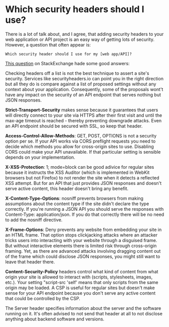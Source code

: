 # Which security headers should I use?

There is a lot of talk about, and I agree, that adding security headers to your web application or
API project is an easy way of getting lots of security. However, a question that often appear is:

`Which security header should I use for my [web app/API]?`

[This question](https://security.stackexchange.com/questions/147554/security-headers-for-a-web-api) 
on StackExchange hade some good answers:

Checking headers off a list is not the best technique to assert a site's security. Services 
like securityheaders.io can point you in the right direction but all they do is compare against 
a list of proposed settings without any context about your application. Consequently, some of 
the proposals wont't have any impact on the security of an API endpoint that serves nothing but 
JSON responses.

**Strict-Transport-Security** makes sense because it guarantees that users will directly connect 
to your site via HTTPS after their first visit and until the max-age timeout is reached - 
thereby preventing downgrade attacks. Even an API endpoint should be secured with SSL, so keep 
that header.

**Access-Control-Allow-Methods**: GET, POST, OPTIONS is not a security option per se. If your API 
works via CORS preflight requests you need to decide which methods you allow for cross-origin 
sites to use. Disabling CORS could make your API unavailable. If that particular setting is 
sensible depends on your implementation.

**X-XSS-Protection**: 1; mode=block can be good adivice for regular sites because it instructs the 
XSS Auditor (which is implemented in WebKit browsers but not Firefox) to not render the site when 
it detects a reflected XSS attempt. But for an API that just provides JSON responses and doesn't 
serve active content, this header doesn't bring any benefit.

**X-Content-Type-Options**: nosniff prevents browsers from making assumptions about the content type 
if the site didn't declare the type correctly. If you're running a JSON API you should serve the 
responses with Content-Type: application/json. If you do that correctly there will be no need to 
add the nosniff directive.

**X-Frame-Options**: Deny prevents any website from embedding your site in an HTML frame. That option 
stops clickjacking attacks where an attacker tricks users into interacting with your website 
through a disguised frame. But without interactive elements there is limited risk through cross-origin 
framing. Yet, as there are advanced attacks involving dragging content out of the frame which could 
disclose JSON responses, you might still want to leave that header there.

**Content-Security-Policy** headers control what kind of content from what origin your site is allowed 
to interact with (scripts, stylesheets, images, etc.). Your setting "script-src 'self' means that 
only scripts from the same origin may be loaded. A CSP is useful for regular sites but doesn't make 
sense for your API endpoint because you don't serve any active content that could be controlled by 
the CSP.

The Server header specifies information about the server and the software running on it. It's often 
advised to not send that header at all to not disclose anything about backend software and versions.
